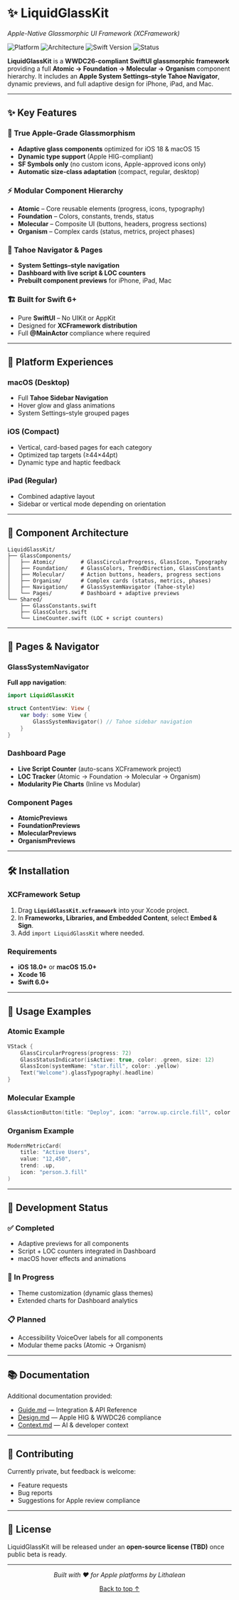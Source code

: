 
# ✨ LiquidGlassKit

*Apple-Native Glassmorphic UI Framework (XCFramework)*

![Platform](https://img.shields.io/badge/platform-macOS%20%7C%20iOS-blue)
![Architecture](https://img.shields.io/badge/arch-Apple%20Silicon-green)
![Swift Version](https://img.shields.io/badge/swift-6.0-orange)
![Status](https://img.shields.io/badge/status-Active%20Development-yellow)

**LiquidGlassKit** is a **WWDC26-compliant SwiftUI glassmorphic framework** providing a full **Atomic → Foundation → Molecular → Organism** component hierarchy. It includes an **Apple System Settings–style Tahoe Navigator**, dynamic previews, and full adaptive design for iPhone, iPad, and Mac.

---

## ✨ Key Features

### 🎨 True Apple-Grade Glassmorphism
- **Adaptive glass components** optimized for iOS 18 & macOS 15  
- **Dynamic type support** (Apple HIG-compliant)  
- **SF Symbols only** (no custom icons, Apple-approved icons only)  
- **Automatic size-class adaptation** (compact, regular, desktop)

### ⚡ Modular Component Hierarchy
- **Atomic** – Core reusable elements (progress, icons, typography)  
- **Foundation** – Colors, constants, trends, status  
- **Molecular** – Composite UI (buttons, headers, progress sections)  
- **Organism** – Complex cards (status, metrics, project phases)

### 🧭 Tahoe Navigator & Pages
- **System Settings–style navigation**  
- **Dashboard with live script & LOC counters**  
- **Prebuilt component previews** for iPhone, iPad, Mac

### 🏗️ Built for Swift 6+
- Pure **SwiftUI** – No UIKit or AppKit  
- Designed for **XCFramework distribution**  
- Full **@MainActor** compliance where required

---

## 📱 Platform Experiences

### macOS (Desktop)
- Full **Tahoe Sidebar Navigation**  
- Hover glow and glass animations  
- System Settings–style grouped pages

### iOS (Compact)
- Vertical, card-based pages for each category  
- Optimized tap targets (≥44×44pt)  
- Dynamic type and haptic feedback

### iPad (Regular)
- Combined adaptive layout  
- Sidebar or vertical mode depending on orientation

---

## 🧩 Component Architecture

```
LiquidGlassKit/
├── GlassComponents/
│   ├── Atomic/        # GlassCircularProgress, GlassIcon, Typography
│   ├── Foundation/    # GlassColors, TrendDirection, GlassConstants
│   ├── Molecular/     # Action buttons, headers, progress sections
│   ├── Organism/      # Complex cards (status, metrics, phases)
│   ├── Navigation/    # GlassSystemNavigator (Tahoe-style)
│   └── Pages/         # Dashboard + adaptive previews
└── Shared/
    ├── GlassConstants.swift
    ├── GlassColors.swift
    └── LineCounter.swift (LOC + script counters)
```

---

## 🧭 Pages & Navigator

### GlassSystemNavigator
**Full app navigation**:

```swift
import LiquidGlassKit

struct ContentView: View {
    var body: some View {
        GlassSystemNavigator() // Tahoe sidebar navigation
    }
}
```

### Dashboard Page
- **Live Script Counter** (auto-scans XCFramework project)  
- **LOC Tracker** (Atomic → Foundation → Molecular → Organism)  
- **Modularity Pie Charts** (Inline vs Modular)

### Component Pages
- **AtomicPreviews**  
- **FoundationPreviews**  
- **MolecularPreviews**  
- **OrganismPreviews**

---

## 🛠️ Installation

### XCFramework Setup
1. Drag **`LiquidGlassKit.xcframework`** into your Xcode project.  
2. In **Frameworks, Libraries, and Embedded Content**, select **Embed & Sign**.  
3. Add `import LiquidGlassKit` where needed.

### Requirements
- **iOS 18.0+** or **macOS 15.0+**  
- **Xcode 16**  
- **Swift 6.0+**

---

## 🔧 Usage Examples

### Atomic Example
```swift
VStack {
    GlassCircularProgress(progress: 72)
    GlassStatusIndicator(isActive: true, color: .green, size: 12)
    GlassIcon(systemName: "star.fill", color: .yellow)
    Text("Welcome").glassTypography(.headline)
}
```

### Molecular Example
```swift
GlassActionButton(title: "Deploy", icon: "arrow.up.circle.fill", color: .blue) {}
```

### Organism Example
```swift
ModernMetricCard(
    title: "Active Users",
    value: "12,450",
    trend: .up,
    icon: "person.3.fill"
)
```

---

## 🚧 Development Status

### ✅ Completed
- Adaptive previews for all components  
- Script + LOC counters integrated in Dashboard  
- macOS hover effects and animations

### 🔄 In Progress
- Theme customization (dynamic glass themes)  
- Extended charts for Dashboard analytics

### 📋 Planned
- Accessibility VoiceOver labels for all components  
- Modular theme packs (Atomic → Organism)

---

## 📚 Documentation

Additional documentation provided:  
- [Guide.md](./LiquidGlassKit_Guide.md) — Integration & API Reference  
- [Design.md](./LiquidGlassKit_Design.md) — Apple HIG & WWDC26 compliance  
- [Context.md](./LiquidGlassKit_Context.md) — AI & developer context

---

## 🤝 Contributing

Currently private, but feedback is welcome:  
- Feature requests  
- Bug reports  
- Suggestions for Apple review compliance

---

## 📄 License

LiquidGlassKit will be released under an **open-source license (TBD)** once public beta is ready.

---

<p align="center">
  <i>Built with ❤️ for Apple platforms by Lithalean</i>
</p>

<p align="center">
  <a href="#-liquidglasskit">Back to top ↑</a>
</p>
